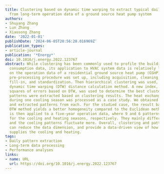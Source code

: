 ```yaml
---
title: Clustering based on dynamic time warping to extract typical daily patterns
  from long-term operation data of a ground source heat pump system
authors:
- Shuyang Zhang
- Lun Zhang
- Xiaosong Zhang
date: '2022-01-01'
publishDate: '2024-06-05T20:56:28.016969Z'
publication_types:
- article-journal
publication: '*Energy*'
doi: 10.1016/j.energy.2022.123767
abstract: While clustering has been commonly used to profile the building electricity
  consumption data, its application to HVAC system data is relatively less. Based
  on the operation data of a residential ground source heat pump (GSHP) system, a
  pre-processing procedure was set up, including acquisition, cleaning, missing-data
  fill-in, and standardization. Then hierarchical clustering was used, based on the
  dynamic time warping (DTW) distance calculation method. A new index, the sum of
  squares of errors based on DTW, was used to determine the best cluster number. The
  patterns were extracted based on clustering results. The heat exchange on the user-side
  during one cooling season was processed as a case study. We obtained 5 valid clusters
  and extracted patterns from each. For the studied case, the result based on the
  DTW method yields a better homogeneity compared to the Euclidean method. The method
  is then applied to a five-year operation data, where 9 and 6 patterns were obtained
  for the cooling and heating seasons, respectively. They mainly differed in shape,
  and the cooling patterns fluctuate more. Overall, clustering and pattern extraction
  can reduce the data dimension, and provide a data-driven view of how the system
  supplies the cooling and heating.
tags:
- Daily pattern extraction
- Long-term data processing
- Performance analyses
links:
- name: URL
  url: https://doi.org/10.1016/j.energy.2022.123767
---
```

